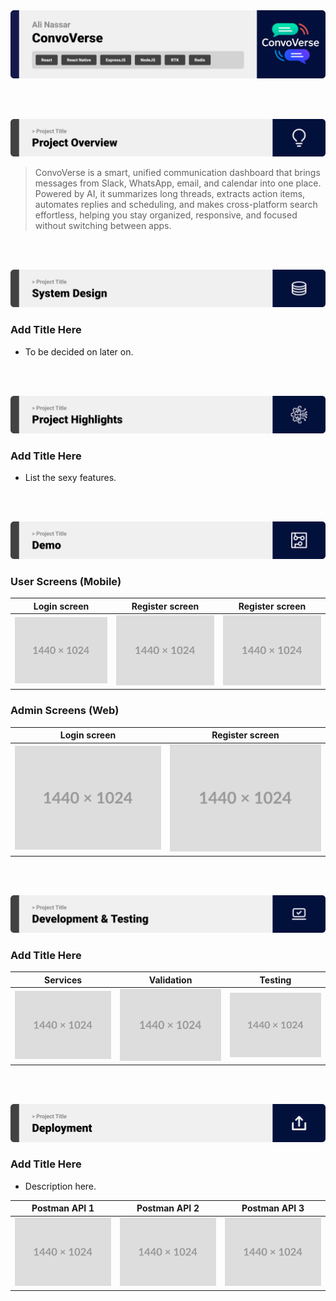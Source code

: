 <img src="./readme/title1.svg"/>

<br><br>

<!-- project overview -->
<img src="./readme/title2.svg"/>

> ConvoVerse is a smart, unified communication dashboard that brings messages from Slack, WhatsApp, email, and calendar into one place. Powered by AI, it summarizes long threads, extracts action items, automates replies and scheduling, and makes cross-platform search effortless, helping you stay organized, responsive, and focused without switching between apps.

<br><br>

<!-- System Design -->
<img src="./readme/title3.svg"/>

### Add Title Here

- To be decided on later on.

<br><br>

<!-- Project Highlights -->
<img src="./readme/title4.svg"/>

### Add Title Here

- List the sexy features.

<br><br>

<!-- Demo -->
<img src="./readme/title5.svg"/>

### User Screens (Mobile)

| Login screen                            | Register screen                       | Register screen                       |
| --------------------------------------- | ------------------------------------- | ------------------------------------- |
| ![Landing](./readme/demo/1440x1024.png) | ![fsdaf](./readme/demo/1440x1024.png) | ![fsdaf](./readme/demo/1440x1024.png) |


### Admin Screens (Web)

| Login screen                            | Register screen                       |
| --------------------------------------- | ------------------------------------- |
| ![Landing](./readme/demo/1440x1024.png) | ![fsdaf](./readme/demo/1440x1024.png) |


<br><br>

<!-- Development & Testing -->
<img src="./readme/title6.svg"/>

### Add Title Here


| Services                            | Validation                       | Testing                        |
| --------------------------------------- | ------------------------------------- | ------------------------------------- |
| ![Landing](./readme/demo/1440x1024.png) | ![fsdaf](./readme/demo/1440x1024.png) | ![fsdaf](./readme/demo/1440x1024.png) |


<br><br>

<!-- Deployment -->
<img src="./readme/title7.svg"/>

### Add Title Here

- Description here.


| Postman API 1                            | Postman API 2                       | Postman API 3                        |
| --------------------------------------- | ------------------------------------- | ------------------------------------- |
| ![Landing](./readme/demo/1440x1024.png) | ![fsdaf](./readme/demo/1440x1024.png) | ![fsdaf](./readme/demo/1440x1024.png) |

<br><br>
